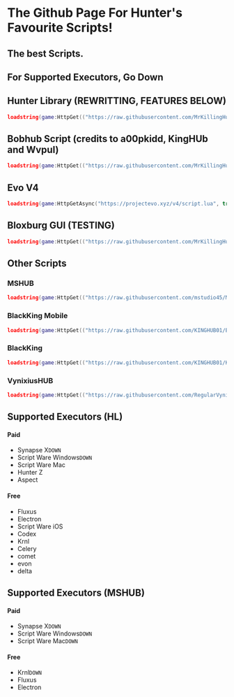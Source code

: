 # The Github Page For Hunter's Favourite Scripts!

 ## The best Scripts.

## For Supported Executors, Go Down
## Hunter Library (REWRITTING, FEATURES BELOW)
 ```lua
 loadstring(game:HttpGet(("https://raw.githubusercontent.com/MrKillingHunter/Hunter-Scripts/main/Hunter%20Library/UI%20Selector.lua"),true))()
 ```
## Bobhub Script (credits to a00pkidd, KingHUb and Wvpul)
 ```lua
 loadstring(game:HttpGet(("https://raw.githubusercontent.com/MrKillingHunter/Hunter-Scripts/main/BobHub.lua"),true))()
 ```
## Evo V4
 ```lua
 loadstring(game:HttpGetAsync("https://projectevo.xyz/v4/script.lua", true))();
 ```
## Bloxburg GUI (TESTING)
 ```lua
 loadstring(game:HttpGet(("https://raw.githubusercontent.com/MrKillingHunter/Hunter-Scripts/main/Bloxburg-GUI.lua"),true))()
 ```

## Other Scripts

  ### MSHUB
   ```lua
   loadstring(game:HttpGet(("https://raw.githubusercontent.com/mstudio45/MSDOORS/main/MSHUB_Loader.lua"),true))()
   ```

   ### BlackKing Mobile
   ```lua
   loadstring(game:HttpGet(("https://raw.githubusercontent.com/KINGHUB01/BlackKing/main/BlackKingMb"),true))()
   ```
    
   ### BlackKing
   ```lua 
   loadstring(game:HttpGet(("https://raw.githubusercontent.com/KINGHUB01/KING-HUB-NO-1/main/kingshubno1"),true))()
   ```


   ### VynixiusHUB
   ```lua
   loadstring(game:HttpGet(("https://raw.githubusercontent.com/RegularVynixu/Vynixius/main/Doors/Script.lua"),true))()
   ```

## Supported Executors (HL)
 #### Paid
   - Synapse X`DOWN`
   - Script Ware Windows`DOWN`
   - Script Ware Mac
   - Hunter Z
   - Aspect
 #### Free
   - Fluxus
   - Electron
   - Script Ware iOS
   - Codex
   - Krnl
   - Celery
   - comet
   - evon
   - delta

## Supported Executors (MSHUB)
 #### Paid
   - Synapse X`DOWN`
   - Script Ware Windows`DOWN`
   - Script Ware Mac`DOWN`
 #### Free
   - Krnl`DOWN`
   - Fluxus
   - Electron
